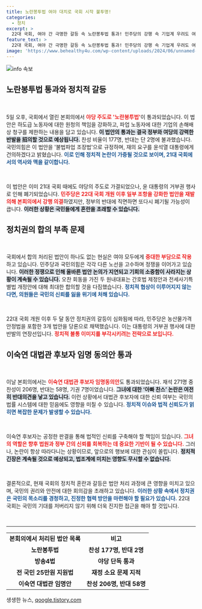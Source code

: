 ```yaml
---
title: 노란봉투법 여야 대치로 국회 시작 불투명!
categories:
  - 정치
excerpt: >
  22대 국회, 여야 간 극명한 갈등 속 노란봉투법 통과! 민주당의 강행 속 기업계 우려도 여전. 법안 처리 제로 비판 여론 확산. 이숙연 대법관 후보자도 찬성으로 임명되며 정치적 쟁점 지속! 클릭하여 자세히 알아보세요!
feature_text: >
  22대 국회, 여야 간 극명한 갈등 속 노란봉투법 통과! 민주당의 강행 속 기업계 우려도 여전. 법안 처리 제로 비판 여론 확산. 이숙연 대법관 후보자도 찬성으로 임명되며 정치적 쟁점 지속! 클릭하여 자세히 알아보세요!
image: 'https://www.behealthy4u.com/wp-content/uploads/2024/06/unnamed-file.png'
---
```


<p><img src="https://www.behealthy4u.com/wp-content/uploads/2024/06/unnamed-file.png" alt="info 속보" /></p>

<h2 data-ke-size="size26">노란봉투법 통과와 정치적 갈등</h2>

<p data-ke-size="size16">&nbsp;</p>

<p>5일 오후, 국회에서 열린 본회의에서 <b><span style="color: #ee2323;">야당 주도로 '노란봉투법'</span></b>이 통과되었습니다. 이 법안은 하도급 노동자에 대한 원청의 책임을 강화하고, 파업 노동자에 대한 기업의 손해배상 청구를 제한하는 내용을 담고 있습니다. <b><span style="background-color: #21538527;">이 법안의 통과는 결국 정부와 여당의 강력한 반발을 招의할 것으로 예상됩니다.</span></b> 찬성 비율이 177명, 반대는 단 2명에 불과했습니다. 국민의힘은 이 법안을 '불법파업 조장법'으로 규정하며, 재의 요구를 윤석열 대통령에게 건의하겠다고 밝혔습니다. <b><span style="color: #1a5490;">이로 인해 정치적 논란이 가중될 것으로 보이며, 21대 국회에서의 역사와 맥을 같이합니다.</span></b></p>

<p data-ke-size="size16">&nbsp;</p>

<p>이 법안은 이미 21대 국회 때에도 야당의 주도로 가결되었으나, 윤 대통령의 거부권 행사로 인해 폐기되었습니다. <b><span style="color: #ee2323;">민주당은 22대 국회 개원 이후 일부 조항을 강화한 법안을 재발의해 본회의에서 강행 의결</span></b>하였지만, 정부의 반대에 직면하면 또다시 폐기될 가능성이 큽니다. <b><span style="background-color: #21538527;">이러한 상황은 국민들에게 혼란을 초래할 수 있습니다.</span></b></p>

<h2 data-ke-size="size26">정치권의 합의 부족 문제</h2>

<p data-ke-size="size16">&nbsp;</p>

<p>국회에서 합의 처리된 법안이 하나도 없는 현실은 여야 모두에게 <b><span style="color: #ee2323;">중대한 부담으로 작용</span></b>하고 있습니다. 민주당과 국민의힘은 각각 다른 노선을 고수하며 정쟁을 이어가고 있습니다. <b><span style="background-color: #21538527;">이러한 정쟁으로 인해 올바른 법안 논의가 지연되고 기회의 소중함이 사라지는 상황이 계속될 수 있습니다.</span></b> 오찬 회동을 가진 두 원내대표는 간호법 제정안과 전세사기특별법 개정안에 대해 최대한 합의할 것을 다짐했습니다. <b><span style="color: #1a5490;">정치적 협상이 이루어지지 않는다면, 의원들은 국민의 신뢰를 잃을 위기에 처해 있습니다.</span></b></p>

<p data-ke-size="size16">&nbsp;</p>

<p>22대 국회 개원 이후 두 달 동안 정치권의 갈등이 심화됨에 따라, 민주당은 농산물가격안정법을 포함한 3개 법안을 당론으로 채택했습니다. 이는 대통령의 거부권 행사에 대한 반발의 연장선입니다. <b><span style="color: #ee2323;">정치적 불통 이미지를 부각시키려는 전략으로 보입니다.</span></b></p>

<h2 data-ke-size="size26">이숙연 대법관 후보자 임명 동의안 통과</h2>

<p data-ke-size="size16">&nbsp;</p>

<p>이날 본회의에서는 <b><span style="color: #ee2323;">이숙연 대법관 후보자 임명동의안</span></b>도 통과되었습니다. 재석 271명 중 찬성이 206명, 반대는 58명, 기권 7명이었습니다. <b><span style="background-color: #21538527;">그녀에 대한 ‘아빠 찬스’ 논란은 여전히 반대의견을 낳고 있습니다.</span></b> 이런 상황에서 대법관 후보자에 대한 신뢰 여부는 국민의 법률 시스템에 대한 믿음에도 영향을 미칠 수 있습니다. <b><span style="color: #1a5490;">정치적 이슈와 법적 신뢰도가 얽히면 복잡한 문제가 발생할 수 있습니다.</span></b></p>

<p data-ke-size="size16">&nbsp;</p>

<p>이숙연 후보자는 공정한 판결을 통해 법적인 신뢰를 구축해야 할 책임이 있습니다. <b><span style="color: #ee2323;">그녀의 역할은 향후 법원과 정부 간의 신뢰를 회복하는 데 중요한 기반이 될 수 있습니다.</span></b> 그러나, 논란이 항상 따라다니는 상황이므로, 앞으로의 행보에 대한 관심이 쏠립니다. <b><span style="background-color: #21538527;">정치적 긴장은 계속될 것으로 예상되고, 법조계에 미치는 영향도 무시할 수 없습니다.</span></b></p>

<p data-ke-size="size16">&nbsp;</p>

<p>결론적으로, 현재 국회의 정치적 혼란과 갈등은 법안 처리 과정에 큰 영향을 미치고 있으며, 국민의 권리와 안전에 대한 회의감을 초래하고 있습니다. <b><span style="color: #1a5490;">이러한 상황 속에서 정치권은 국민의 목소리를 경청하고, 진정한 협력 방안을 마련해야 할 필요가 있습니다.</span></b> 22대 국회는 국민의 기대를 저버리지 않기 위해 더욱 진지한 접근을 해야 할 것입니다.</p>

<p data-ke-size="size16">&nbsp;</p>

<hr>

<table style="width: 100%;">
<tbody>
<tr>
<td style="text-align: center; height: 17px;"><b>본회의에서 처리된 법안 목록</b></td>
<td style="text-align: center; height: 17px;"><b>비고</b></td>
</tr>
<tr>
<td style="text-align: center; height: 17px;"><b>노란봉투법</b></td>
<td style="text-align: center; height: 17px;"><b>찬성 177명, 반대 2명</b></td>
</tr>
<tr>
<td style="text-align: center; height: 17px;"><b>방송4법</b></td>
<td style="text-align: center; height: 17px;"><b>야당 단독 통과</b></td>
</tr>
<tr>
<td style="text-align: center; height: 17px;"><b>전 국민 25만원 지원법</b></td>
<td style="text-align: center; height: 17px;"><b>재정 소요 문제 지적</b></td>
</tr>
<tr>
<td style="text-align: center; height: 17px;"><b>이숙연 대법관 임명안</b></td>
<td style="text-align: center; height: 17px;"><b>찬성 206명, 반대 58명</b></td>
</tr>
</tbody>
</table>
생생한 뉴스, <a href="https://qoogle.tistory.com" rel="dofollow">qoogle.tistory.com</a>



